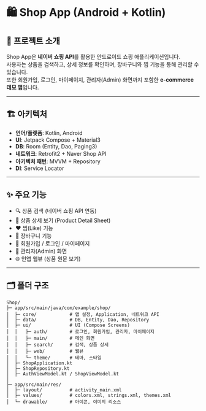# 🛍️ Shop App (Android + Kotlin)

## 📌 프로젝트 소개
Shop App은 **네이버 쇼핑 API**를 활용한 안드로이드 쇼핑 애플리케이션입니다.  
사용자는 상품을 검색하고, 상세 정보를 확인하며, 장바구니와 찜 기능을 통해 관리할 수 있습니다.  
또한 회원가입, 로그인, 마이페이지, 관리자(Admin) 화면까지 포함한 **e-commerce 데모 앱**입니다.  

---

## 🏗️ 아키텍처
- **언어/플랫폼**: Kotlin, Android
- **UI**: Jetpack Compose + Material3
- **DB**: Room (Entity, Dao, Paging3)
- **네트워크**: Retrofit2 + Naver Shop API
- **아키텍처 패턴**: MVVM + Repository
- **DI**: Service Locator

---

## ✨ 주요 기능
- 🔍 상품 검색 (네이버 쇼핑 API 연동)
- 📑 상품 상세 보기 (Product Detail Sheet)
- ❤️ 찜(Like) 기능
- 🛒 장바구니 기능
- 👤 회원가입 / 로그인 / 마이페이지
- 🔑 관리자(Admin) 화면
- 🌐 인앱 웹뷰 (상품 원문 보기)

---

## 🗂️ 폴더 구조
```plaintext
Shop/
├─ app/src/main/java/com/example/shop/
│  ├─ core/            # 앱 설정, Application, 네트워크 API
│  ├─ data/            # DB, Entity, Dao, Repository
│  ├─ ui/              # UI (Compose Screens)
│  │   ├─ auth/        # 로그인, 회원가입, 관리자, 마이페이지
│  │   ├─ main/        # 메인 화면
│  │   ├─ search/      # 검색, 상품 상세
│  │   ├─ web/         # 웹뷰
│  │   └─ theme/       # 테마, 스타일
│  ├─ ShopApplication.kt
│  ├─ ShopRepository.kt
│  ├─ AuthViewModel.kt / ShopViewModel.kt
│
├─ app/src/main/res/
│  ├─ layout/          # activity_main.xml
│  ├─ values/          # colors.xml, strings.xml, themes.xml
│  └─ drawable/        # 아이콘, 이미지 리소스

